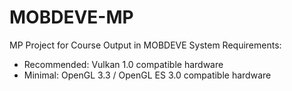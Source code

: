 # MOBDEVE-MP
MP Project for Course Output in MOBDEVE
System Requirements:
- Recommended: Vulkan 1.0 compatible hardware
- Minimal: OpenGL 3.3 / OpenGL ES 3.0 compatible hardware
